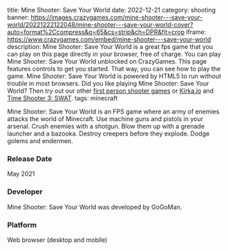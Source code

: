 title: Mine Shooter: Save Your World
date: 2022-12-21
category: shooting
banner: https://images.crazygames.com/mine-shooter---save-your-world/20221222122048/mine-shooter---save-your-world-cover?auto=format%2Ccompress&q=65&cs=strip&ch=DPR&fit=crop
iframe: https://www.crazygames.com/embed/mine-shooter---save-your-world
description: Mine Shooter: Save Your World is a great fps game that you can play on this page directly in your browser, free of charge. You can play Mine Shooter: Save Your World unblocked on CrazyGames. This page features controls to get you started. That way, you can see how to play the game. Mine Shooter: Save Your World is powered by HTML5 to run without trouble in most browsers. Did you like playing Mine Shooter: Save Your World? Then try out our other <a href='https://www.crazygames.com/t/first-person-shooter' target='_blank'>first person shooter games</a> or <a href='https://www.crazygames.com/game/kirka-io' target='_blank'>Kirka.io</a> and <a href='https://www.crazygames.com/game/time-shooter-3-swat' target='_blank'>Time Shooter 3: SWAT</a>.
tags: minecraft

<p>Mine Shooter: Save Your World is an FPS game where an army of enemies attacks the world of Minecraft. Use machine guns and pistols in your arsenal. Crush enemies with a shotgun. Blow them up with a grenade launcher and a bazooka. Destroy creepers before they explode. Dodge golems and endermen.


<h3>Release Date</h3>
<p>May 2021</p>
<h3>Developer</h3>
<p>Mine Shooter: Save Your World was developed by GoGoMan.</p>
<h3>Platform</h3>
<p>Web browser (desktop and mobile)</p>
        